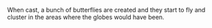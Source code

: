 When cast, a bunch of butterflies are created and they start to fly and cluster in the areas where the globes would have been.